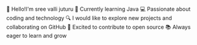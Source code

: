 👋 Hello!I'm sree valli juturu
🌱 Currently learning Java
💻 Passionate about coding and technology
🔍 I would like to explore new projects and collaborating on GitHub
🚀 Excited to contribute to open source
📚 Always eager to learn and grow

<!---
sreevallijuturu/sreevallijuturu is a ✨ special ✨ repository because its `README.md` (this file) appears on your GitHub profile.
You can click the Preview link to take a look at your changes.
--->
